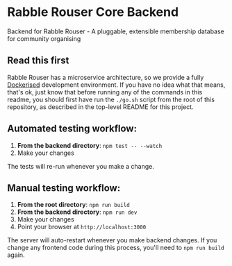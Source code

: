 # Rabble Rouser Core Backend

Backend for Rabble Rouser - A pluggable, extensible membership database for community organising

## Read this first
Rabble Rouser has a microservice architecture, so we provide a fully [Dockerised](https://www.docker.com/) development
environment. If you have no idea what that means, that's ok, just know that before running any of the commands in this
readme, you should first have run the `./go.sh` script from the root of this repository, as described in the top-level
README for this project.

## Automated testing workflow:

1. **From the backend directory**: `npm test -- --watch`
2. Make your changes

The tests will re-run whenever you make a change.

## Manual testing workflow:

1. **From the root directory**: `npm run build`
2. **From the backend directory**: `npm run dev`
3. Make your changes
4. Point your browser at `http://localhost:3000`

The server will auto-restart whenever you make backend changes. If you change any frontend code during this process,
you'll need to `npm run build` again.
